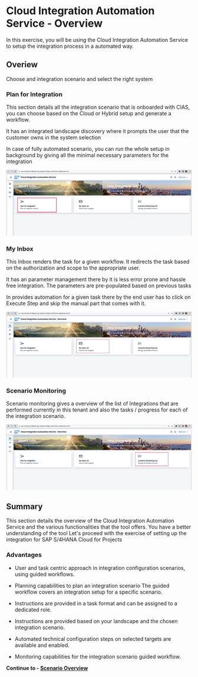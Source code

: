 # Cloud Integration Automation Service - Overview

In this exercise, you will be using the Cloud Integration Automation Service to setup the integration process in a automated way.

## Overiew

Choose and integration scenario and select the right system

###	Plan for Integration

This section details all the integration scenario that is onboarded with CIAS, you can choose based on the Cloud or Hybrid setup and generate a workflow. 

It has an integrated landscape discovery where it prompts the user that the customer owns in the system selection

In case of fully automated scenario, you can run the whole setup in background by giving all the minimal necessary parameters for the integration

![plan](/exercises/ex0/images/overview.png)

### My Inbox

This Inbox renders the task for a given workflow. It redirects the task based on the authorization and scope to the appropriate user.

It has an parameter management there by it is less error prone and hassle free integration. The parameters are pre-populated based on previous tasks

In provides automation for a given task there by the end user has to click on Execute Step and skip the manual part that comes with it.


![inbox](/exercises/ex0/images/inbox.jpg)

### Scenario Monitoring


Scenario monitoring gives a overview of the list of Integrations that are performed currently in this tenant and also the tasks / progress for each of the integration scenario. 

![seo](/exercises/ex0/images/seo.png)


## Summary

This section details the overview of the Cloud Integration Automation Service and the various functionalities that the tool offers. 
You have a better understanding of the tool
Let's proceed with the exercise of setting up the integration for SAP S/4HANA Cloud for Projects

### Advantages

* User and task centric approach in integration configuration scenarios, using guided workflows.

* Planning capabilities to plan an integration scenario
The guided workflow covers an integration setup for a specific scenario.

* Instructions are provided in a task format and can be assigned to a dedicated role.

* Instructions are provided based on your landscape and the chosen integration scenario.

* Automated technical configuration steps on selected targets are available and enabled.

* Monitoring capabilities for the integration scenario guided workflow.



**Continue to - [Scenario Overview](../ex1/README.md)**
